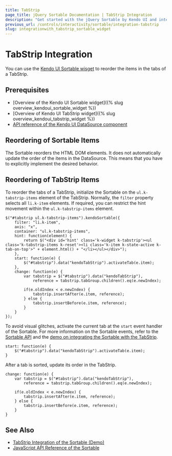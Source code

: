 ```yaml
---
title: TabStrip
page_title: jQuery Sortable Documentation | TabStrip Integration
description: "Get started with the jQuery Sortable by Kendo UI and integrate the widget with the Kendo UI TabStrip."
previous_url: /controls/interactivity/sortable/integration-tabstrip
slug: integrationwith_tabstrip_sortable_widget
---
```


# TabStrip Integration

You can use the [Kendo UI Sortable wisget](https://demos.telerik.com/kendo-ui/sortable/index) to reorder the items in the tabs of a TabStrip.

## Prerequisites

* [Overview of the Kendo UI Sortable widget]({% slug overview_kendoui_sortable_widget %})
* [Overview of Kendo UI TabStrip widget]({% slug overview_kendoui_tabstrip_widget %})
* [API reference of the Kendo UI DataSource component](/api/javascript/data/datasource#methods)

## Reordering of Sortable Items

The Sortable reorders the HTML DOM elements. It does not automatically update the order of the items in the DataSource. This means that you have to explicitly implement the desired behavior.

## Reordering of TabStrip Items

To reorder the tabs of a TabStrip, initialize the Sortable on the `ul.k-tabstrip-items` element of the TabStrip. Normally, the `filter` property selects all `li.k-item` elements. If required, you can restrict the hint movement within the `ul.k-tabstrip-items` element.

    $("#tabstrip ul.k-tabstrip-items").kendoSortable({
        filter: "li.k-item",
        axis: "x",
        container: "ul.k-tabstrip-items",
        hint: function(element) {
            return $("<div id='hint' class='k-widget k-tabstrip'><ul class='k-tabstrip-items k-reset'><li class='k-item k-state-active k-tab-on-top'>" + element.html() + "</li></ul></div>");
        },
        start: function(e) {
            $("#tabstrip").data("kendoTabStrip").activateTab(e.item);
        },
        change: function(e) {
            var tabstrip = $("#tabstrip").data("kendoTabStrip"),
                reference = tabstrip.tabGroup.children().eq(e.newIndex);

            if(e.oldIndex < e.newIndex) {
                tabstrip.insertAfter(e.item, reference);
            } else {
                tabstrip.insertBefore(e.item, reference);
            }
        }
    });

To avoid visual glitches, activate the current tab at the `start` event handler of the Sortable. For more information on the Sortable events, refer to the [Sortable API](/api/javascript/ui/sortable#events) and the [demo on integrating the Sortable with the TabStrip](https://demos.telerik.com/kendo-ui/web/sortable/integration-tabstrip.html).

    start: function(e) {
        $("#tabstrip").data("kendoTabStrip").activateTab(e.item);
    }

After a tab is sorted, update its order in the TabStrip.

    change: function(e) {
        var tabstrip = $("#tabstrip").data("kendoTabStrip"),
            reference = tabstrip.tabGroup.children().eq(e.newIndex);

        if(e.oldIndex < e.newIndex) {
            tabstrip.insertAfter(e.item, reference);
        } else {
            tabstrip.insertBefore(e.item, reference);
        }
    }

## See Also

* [TabStrip Integration of the Sortable (Demo)](https://demos.telerik.com/kendo-ui/sortable/integration-tabstrip)
* [JavaScript API Reference of the Sortable](/api/javascript/ui/sortable)
